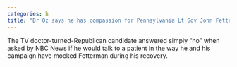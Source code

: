 ```yaml
---
categories: h
title: "Dr Oz says he has compassion for Pennsylvania Lt Gov John Fetterman after stroke"
---
```

The TV doctor-turned-Republican candidate answered simply “no” when asked by NBC News if he would talk to a patient in the way he and his campaign have mocked Fetterman during his recovery.